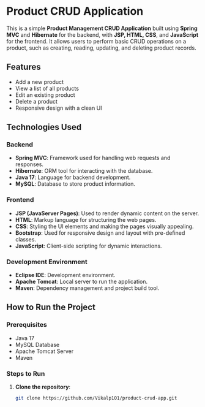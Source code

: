 # Product CRUD Application

This is a simple **Product Management CRUD Application** built using **Spring MVC** and **Hibernate** for the backend, with **JSP, HTML, CSS**, and **JavaScript** for the frontend. It allows users to perform basic CRUD operations on a product, such as creating, reading, updating, and deleting product records.

## Features

- Add a new product
- View a list of all products
- Edit an existing product
- Delete a product
- Responsive design with a clean UI

## Technologies Used

### Backend
- **Spring MVC**: Framework used for handling web requests and responses.
- **Hibernate**: ORM tool for interacting with the database.
- **Java 17**: Language for backend development.
- **MySQL**: Database to store product information.

### Frontend
- **JSP (JavaServer Pages)**: Used to render dynamic content on the server.
- **HTML**: Markup language for structuring the web pages.
- **CSS**: Styling the UI elements and making the pages visually appealing.
- **Bootstrap**: Used for responsive design and layout with pre-defined classes.
- **JavaScript**: Client-side scripting for dynamic interactions.

### Development Environment
- **Eclipse IDE**: Development environment.
- **Apache Tomcat**: Local server to run the application.
- **Maven**: Dependency management and project build tool.

## How to Run the Project

### Prerequisites
- Java 17
- MySQL Database
- Apache Tomcat Server
- Maven

### Steps to Run
1. **Clone the repository**:
   ```bash
   git clone https://github.com/Vikalp1O1/product-crud-app.git
